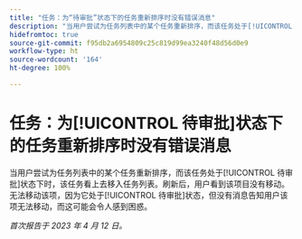 ```yaml
---
title: "任务：为“待审批”状态下的任务重新排序时没有错误消息"
description: "当用户尝试为任务列表中的某个任务重新排序，而该任务处于[!UICONTROL 待审批]状态下时，该任务看上去移入任务列表。刷新后，用户看到该项目没有移动。无法移动该项，因为它处于[!UICONTROL 待审批]状态，但没有消息告知用户该项无法移动，而这可能会令人感到困惑。"
hidefromtoc: true
source-git-commit: f95db2a6954809c25c819d99ea3240f48d56d0e9
workflow-type: ht
source-wordcount: '164'
ht-degree: 100%

---
```



# 任务：为[!UICONTROL 待审批]状态下的任务重新排序时没有错误消息

当用户尝试为任务列表中的某个任务重新排序，而该任务处于[!UICONTROL 待审批]状态下时，该任务看上去移入任务列表。刷新后，用户看到该项目没有移动。无法移动该项，因为它处于[!UICONTROL 待审批]状态，但没有消息告知用户该项无法移动，而这可能会令人感到困惑。

_首次报告于 2023 年 4 月 12 日。_

